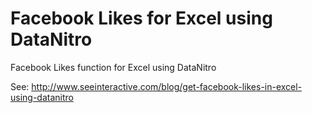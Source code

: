 Facebook Likes for Excel using DataNitro
========================================

Facebook Likes function for Excel using DataNitro

See: http://www.seeinteractive.com/blog/get-facebook-likes-in-excel-using-datanitro
